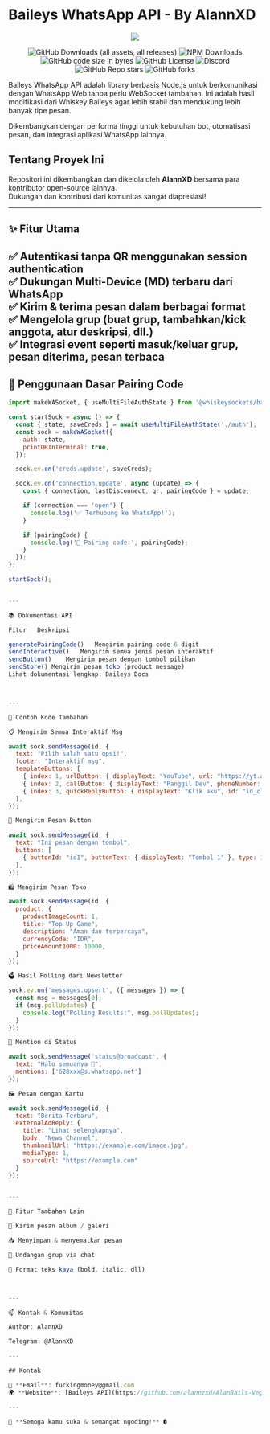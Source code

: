 # Baileys WhatsApp API - By AlannXD

<div align="center"><img src="https://files.catbox.moe/urxlw4.jpg"></div>

<div align='center'>

![GitHub Downloads (all assets, all releases)](https://img.shields.io/github/downloads/whiskeysockets/baileys/total)
![NPM Downloads](https://img.shields.io/npm/dw/%40whiskeysockets%2Fbaileys?label=npm&color=%23CB3837)
![GitHub code size in bytes](https://img.shields.io/github/languages/code-size/whiskeysockets/baileys)
![GitHub License](https://img.shields.io/github/license/whiskeysockets/baileys)
![Discord](https://img.shields.io/discord/725839806084546610?label=discord&color=%235865F2)
![GitHub Repo stars](https://img.shields.io/github/stars/whiskeysockets/baileys)
![GitHub forks](https://img.shields.io/github/forks/whiskeysockets/baileys)

</div>

Baileys WhatsApp API adalah library berbasis Node.js untuk berkomunikasi dengan WhatsApp Web tanpa perlu WebSocket tambahan. Ini adalah hasil modifikasi dari Whiskey Baileys agar lebih stabil dan mendukung lebih banyak tipe pesan.

Dikembangkan dengan performa tinggi untuk kebutuhan bot, otomatisasi pesan, dan integrasi aplikasi WhatsApp lainnya.

## Tentang Proyek Ini
Repositori ini dikembangkan dan dikelola oleh **AlannXD** bersama para kontributor open-source lainnya.  
Dukungan dan kontribusi dari komunitas sangat diapresiasi!   

---

## ✨ Fitur Utama

✅ **Autentikasi tanpa QR** menggunakan session authentication  
✅ **Dukungan Multi-Device (MD)** terbaru dari WhatsApp  
✅ **Kirim & terima pesan** dalam berbagai format  
✅ **Mengelola grup** (buat grup, tambahkan/kick anggota, atur deskripsi, dll.)  
✅ **Integrasi event** seperti masuk/keluar grup, pesan diterima, pesan terbaca  
---

## 🔐 Penggunaan Dasar Pairing Code

```js
import makeWASocket, { useMultiFileAuthState } from '@whiskeysockets/baileys';

const startSock = async () => {
  const { state, saveCreds } = await useMultiFileAuthState('./auth');
  const sock = makeWASocket({
    auth: state,
    printQRInTerminal: true,
  });

  sock.ev.on('creds.update', saveCreds);

  sock.ev.on('connection.update', async (update) => {
    const { connection, lastDisconnect, qr, pairingCode } = update;

    if (connection === 'open') {
      console.log('✅ Terhubung ke WhatsApp!');
    }

    if (pairingCode) {
      console.log('📲 Pairing code:', pairingCode);
    }
  });
};

startSock();


---

📚 Dokumentasi API

Fitur	Deskripsi

generatePairingCode()	Mengirim pairing code 6 digit
sendInteractive()	Mengirim semua jenis pesan interaktif
sendButton()	Mengirim pesan dengan tombol pilihan
sendStore()	Mengirim pesan toko (product message)
Lihat dokumentasi lengkap: Baileys Docs	



---

🔧 Contoh Kode Tambahan

📋 Mengirim Semua Interaktif Msg

await sock.sendMessage(id, {
  text: "Pilih salah satu opsi!",
  footer: "Interaktif msg",
  templateButtons: [
    { index: 1, urlButton: { displayText: "YouTube", url: "https://yt.alannzxd.my.id" } },
    { index: 2, callButton: { displayText: "Panggil Dev", phoneNumber: "+62xxx" } },
    { index: 3, quickReplyButton: { displayText: "Klik aku", id: "id_click" } },
  ],
});

🔘 Mengirim Pesan Button

await sock.sendMessage(id, {
  text: "Ini pesan dengan tombol",
  buttons: [
    { buttonId: "id1", buttonText: { displayText: "Tombol 1" }, type: 1 },
  ],
});

🛍️ Mengirim Pesan Toko

await sock.sendMessage(id, {
  product: {
    productImageCount: 1,
    title: "Top Up Game",
    description: "Aman dan terpercaya",
    currencyCode: "IDR",
    priceAmount1000: 10000,
  }
});

🗳️ Hasil Polling dari Newsletter

sock.ev.on('messages.upsert', ({ messages }) => {
  const msg = messages[0];
  if (msg.pollUpdates) {
    console.log("Polling Results:", msg.pollUpdates);
  }
});

👥 Mention di Status

await sock.sendMessage('status@broadcast', {
  text: "Halo semuanya 👋",
  mentions: ['628xxx@s.whatsapp.net']
});

🖼️ Pesan dengan Kartu

await sock.sendMessage(id, {
  text: "Berita Terbaru",
  externalAdReply: {
    title: "Lihat selengkapnya",
    body: "News Channel",
    thumbnailUrl: "https://example.com/image.jpg",
    mediaType: 1,
    sourceUrl: "https://example.com"
  }
});


---

📌 Fitur Tambahan Lain

💬 Kirim pesan album / galeri

📥 Menyimpan & menyematkan pesan

📨 Undangan grup via chat

🎨 Format teks kaya (bold, italic, dll)



---

📫 Kontak & Komunitas

Author: AlannXD

Telegram: @AlannXD

---

## Kontak

📩 **Email**: fuckingmoney@gmail.com  
🌍 **Website**: [Baileys API](https://github.com/alannzxd/AlanBails-Vegacy)  

---

🚀 **Semoga kamu suka & semangat ngoding!** �
